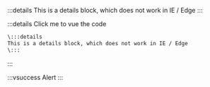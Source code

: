 

:::details
This is a details block, which does not work in IE / Edge
:::

:::details Click me to vue the code

```md
\:::details
This is a details block, which does not work in IE / Edge
\:::
```

:::

:::vsuccess
Alert
:::
